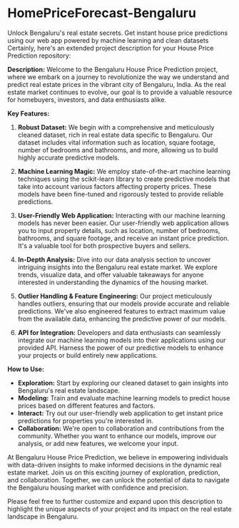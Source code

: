 # HomePriceForecast-Bengaluru
Unlock Bengaluru's real estate secrets. Get instant house price predictions using our web app powered by machine learning and clean datasets
Certainly, here's an extended project description for your House Price Prediction repository:

**Description:**
Welcome to the Bengaluru House Price Prediction project, where we embark on a journey to revolutionize the way we understand and predict real estate prices in the vibrant city of Bengaluru, India. As the real estate market continues to evolve, our goal is to provide a valuable resource for homebuyers, investors, and data enthusiasts alike.

**Key Features:**

1. **Robust Dataset:** We begin with a comprehensive and meticulously cleaned dataset, rich in real estate data specific to Bengaluru. Our dataset includes vital information such as location, square footage, number of bedrooms and bathrooms, and more, allowing us to build highly accurate predictive models.

2. **Machine Learning Magic:** We employ state-of-the-art machine learning techniques using the scikit-learn library to create predictive models that take into account various factors affecting property prices. These models have been fine-tuned and rigorously tested to provide reliable predictions.

3. **User-Friendly Web Application:** Interacting with our machine learning models has never been easier. Our user-friendly web application allows you to input property details, such as location, number of bedrooms, bathrooms, and square footage, and receive an instant price prediction. It's a valuable tool for both prospective buyers and sellers.

4. **In-Depth Analysis:** Dive into our data analysis section to uncover intriguing insights into the Bengaluru real estate market. We explore trends, visualize data, and offer valuable takeaways for anyone interested in understanding the dynamics of the housing market.

5. **Outlier Handling & Feature Engineering:** Our project meticulously handles outliers, ensuring that our models provide accurate and reliable predictions. We've also engineered features to extract maximum value from the available data, enhancing the predictive power of our models.

6. **API for Integration:** Developers and data enthusiasts can seamlessly integrate our machine learning models into their applications using our provided API. Harness the power of our predictive models to enhance your projects or build entirely new applications.

**How to Use:**

- **Exploration:** Start by exploring our cleaned dataset to gain insights into Bengaluru's real estate landscape.
- **Modeling:** Train and evaluate machine learning models to predict house prices based on different features and factors.
- **Interact:** Try out our user-friendly web application to get instant price predictions for properties you're interested in.
- **Collaboration:** We're open to collaboration and contributions from the community. Whether you want to enhance our models, improve our analysis, or add new features, we welcome your input.

At Bengaluru House Price Prediction, we believe in empowering individuals with data-driven insights to make informed decisions in the dynamic real estate market. Join us on this exciting journey of exploration, prediction, and collaboration. Together, we can unlock the potential of data to navigate the Bengaluru housing market with confidence and precision.

Please feel free to further customize and expand upon this description to highlight the unique aspects of your project and its impact on the real estate landscape in Bengaluru.

